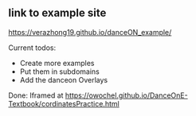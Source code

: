 ## link to example site
<https://verazhong19.github.io/danceON_example/>


Current todos:
  * Create more examples
  * Put them in subdomains
  * Add the danceon Overlays
  
Done:
  Iframed at https://owochel.github.io/DanceOnE-Textbook/cordinatesPractice.html
  
